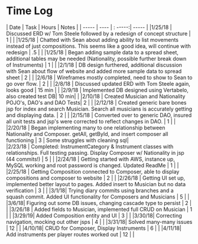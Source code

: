 # Time Log

| Date | Task | Hours | Notes |
| -----  |  ---- |    : -----:|   ----- |
|1/25/18 | Discussed ERD w/ Tom Steele followed by a redesign of concept structure | 1 | |
|1/25/18 | Chatted with Sean about adding ability to list movements instead of just compositions. This seems like a good idea, will continue with redesign | .5 | |
|1/25/18 | Began adding sample data to a spread sheet, additional tables may be needed (Nationality, possible further break down of Instruments) | 1 | |
|2/1/18  | DB design furthered, additional discussion with Sean about flow of website and added more sample data to spread sheet | 2 | |
|2/6/18  | Wireframes mostly completed, need to show to Sean to go over flow. | 2 | |
|2/8/18  | Discussed updated ERD with Tom Steele again, looks good | 15 min | |
|2/9/18  | Implemented DB designed using Vertabelo, also created test DB| 10 min| |
|2/10/18 | Created Musician and Nationality POJO's, DAO's and DAO Tests| 2 | |
|2/12/18 | Created generic bare bones jsp for index and search Musician. Search all musicians is accurately getting and displaying data. | 2 | |
|2/15/18 | Converted over to generic DAO, insured all unit tests and jsp's were corrected to reflect changes in DAO. | 1 | |
|2/20/18 | Began implementing many to one relationship between Nationality and Composer. getAll, getById, and insert composer all functioning | 3 | Some struggles with cleaning sql|  
|2/23/18 | Completed: InstrumentCategory & Instrument classes with relationships. Full testing passing. Display Composer w/ Nationality in jsp (44 commits!) | 5 | |
|2/24/18 | Getting started with AWS, instance up, MySQL working and root password is changed. Updated ReadMe | 1 | |
|2/25/18 | Getting Composition connected to Composer, able to display compositions and composer to website | 2 | |
|2/26/18 | Getting UI set up, implemented better layout to pages. Added insert to Musician but no data verification | 3 | |
|3/1/18| Trying diary commits using branches and a squash commit. Added UI functionality for Composers and Musicians | 5 | |
|3/6/18| Figuring out some DB issues, changing cascade type to persist | 2 | |
|3/26/18 | Added fields to Musician, implemented full CRUD on Musician | 1 | |
|3/29/19| Added Composition entity and UI | 3 | |
|3/30/18| Correcting navigation, mocking out other jsps | 4 | |
|3/31/18| Solved many-many issues | 12 | | 
|4/10/18| CRUD for Composer, Display Instruments | 6 | |
|4/11/18| Add instruments per player routes worked out | 12 | |



